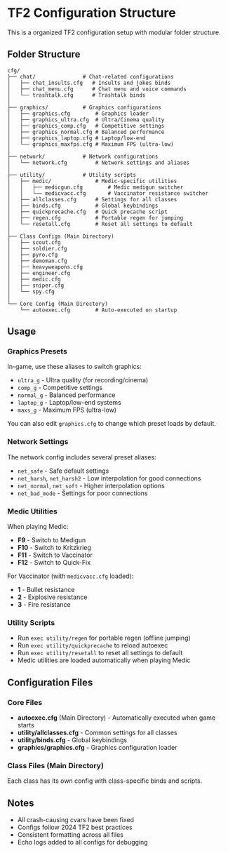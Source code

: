 # TF2 Configuration Structure

This is a organized TF2 configuration setup with modular folder structure.

## Folder Structure

```
cfg/
├── chat/               # Chat-related configurations
│   ├── chat_insults.cfg   # Insults and jokes binds
│   ├── chat_menu.cfg      # Chat menu and voice commands
│   └── trashtalk.cfg      # Trashtalk binds
│
├── graphics/           # Graphics configurations
│   ├── graphics.cfg        # Graphics loader
│   ├── graphics_ultra.cfg  # Ultra/Cinema quality
│   ├── graphics_comp.cfg   # Competitive settings
│   ├── graphics_normal.cfg # Balanced performance
│   ├── graphics_laptop.cfg # Laptop/low-end
│   └── graphics_maxfps.cfg # Maximum FPS (ultra-low)
│
├── network/            # Network configurations
│   └── network.cfg         # Network settings and aliases
│
├── utility/            # Utility scripts
│   ├── medic/              # Medic-specific utilities
│   │   ├── medicgun.cfg        # Medic medigun switcher
│   │   └── medicvacc.cfg       # Vaccinator resistance switcher
│   ├── allclasses.cfg      # Settings for all classes
│   ├── binds.cfg           # Global keybindings
│   ├── quickprecache.cfg   # Quick precache script
│   ├── regen.cfg           # Portable regen for jumping
│   └── resetall.cfg        # Reset all settings to default
│
├── Class Configs (Main Directory)
│   ├── scout.cfg
│   ├── soldier.cfg
│   ├── pyro.cfg
│   ├── demoman.cfg
│   ├── heavyweapons.cfg
│   ├── engineer.cfg
│   ├── medic.cfg
│   ├── sniper.cfg
│   └── spy.cfg
│
└── Core Config (Main Directory)
    └── autoexec.cfg        # Auto-executed on startup

```

## Usage

### Graphics Presets

In-game, use these aliases to switch graphics:
- `ultra_g` - Ultra quality (for recording/cinema)
- `comp_g` - Competitive settings
- `normal_g` - Balanced performance
- `laptop_g` - Laptop/low-end systems
- `maxs_g` - Maximum FPS (ultra-low)

You can also edit `graphics.cfg` to change which preset loads by default.

### Network Settings

The network config includes several preset aliases:
- `net_safe` - Safe default settings
- `net_harsh`, `net_harsh2` - Low interpolation for good connections
- `net_normal`, `net_soft` - Higher interpolation options
- `net_bad_mode` - Settings for poor connections

### Medic Utilities

When playing Medic:
- **F9** - Switch to Medigun
- **F10** - Switch to Kritzkrieg
- **F11** - Switch to Vaccinator
- **F12** - Switch to Quick-Fix

For Vaccinator (with `medicvacc.cfg` loaded):
- **1** - Bullet resistance
- **2** - Explosive resistance
- **3** - Fire resistance

### Utility Scripts

- Run `exec utility/regen` for portable regen (offline jumping)
- Run `exec utility/quickprecache` to reload autoexec
- Run `exec utility/resetall` to reset all settings to default
- Medic utilities are loaded automatically when playing Medic

## Configuration Files

### Core Files
- **autoexec.cfg** (Main Directory) - Automatically executed when game starts
- **utility/allclasses.cfg** - Common settings for all classes
- **utility/binds.cfg** - Global keybindings
- **graphics/graphics.cfg** - Graphics configuration loader

### Class Files (Main Directory)
Each class has its own config with class-specific binds and scripts.

## Notes

- All crash-causing cvars have been fixed
- Configs follow 2024 TF2 best practices
- Consistent formatting across all files
- Echo logs added to all configs for debugging

